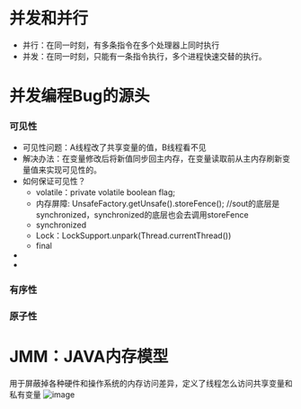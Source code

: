 # 并发和并行
- 并行：在同一时刻，有多条指令在多个处理器上同时执行
- 并发：在同一时刻，只能有一条指令执行，多个进程快速交替的执行。

# 并发编程Bug的源头
### 可见性
- 可见性问题：A线程改了共享变量的值，B线程看不见
- 解决办法：在变量修改后将新值同步回主内存，在变量读取前从主内存刷新变量值来实现可见性的。
- 如何保证可见性？
  - volatile：private volatile boolean flag;
  - 内存屏障: UnsafeFactory.getUnsafe().storeFence(); //sout的底层是synchronized，synchronized的底层也会去调用storeFence
  - synchronized
  - Lock：LockSupport.unpark(Thread.currentThread())
  - final
- 
- 
### 有序性
### 原子性

# JMM：JAVA内存模型
用于屏蔽掉各种硬件和操作系统的内存访问差异，定义了线程怎么访问共享变量和私有变量 
![image](https://github.com/niqinhua/java-interview-draft/assets/27798171/523868db-3062-40a4-a2b2-bdcfdf746a13)


